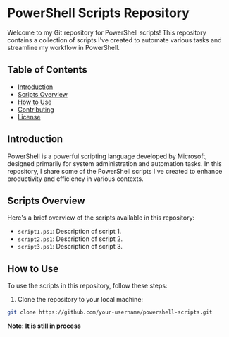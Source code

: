 # PowerShell Scripts Repository

Welcome to my Git repository for PowerShell scripts! This repository contains a collection of scripts I've created to automate various tasks and streamline my workflow in PowerShell.

## Table of Contents

- [Introduction](#introduction)
- [Scripts Overview](#scripts-overview)
- [How to Use](#how-to-use)
- [Contributing](#contributing)
- [License](#license)

## Introduction

PowerShell is a powerful scripting language developed by Microsoft, designed primarily for system administration and automation tasks. In this repository, I share some of the PowerShell scripts I've created to enhance productivity and efficiency in various contexts.

## Scripts Overview

Here's a brief overview of the scripts available in this repository:

- `script1.ps1`: Description of script 1.
- `script2.ps1`: Description of script 2.
- `script3.ps1`: Description of script 3.

## How to Use

To use the scripts in this repository, follow these steps:

1. Clone the repository to your local machine:

```bash
git clone https://github.com/your-username/powershell-scripts.git

```
**Note: It is still in process**